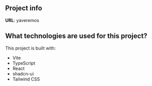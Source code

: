 ## Project info

**URL**: yaveremos
## What technologies are used for this project?

This project is built with:

- Vite
- TypeScript
- React
- shadcn-ui
- Tailwind CSS

